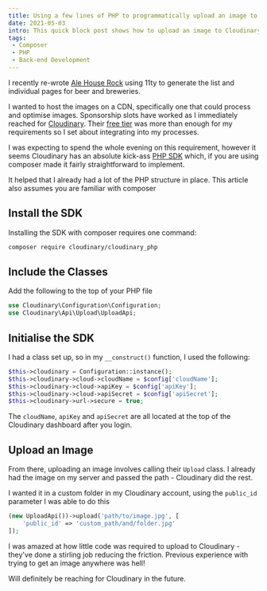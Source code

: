 ```yaml
---
title: Using a few lines of PHP to programmatically upload an image to Cloudinary
date: 2021-05-03
intro: This quick block post shows how to upload an image to Cloudinary using PHP, using their provided SDK
tags:
 - Composer
 - PHP
 - Back-end Development
---
```


I recently re-wrote [Ale House Rock](https://alehouse.rocks/) using 11ty to generate the list and individual pages for beer and breweries.

I wanted to host the images on a CDN, specifically one that could process and optimise images. Sponsorship slots have worked as I immediately reached for [Cloudinary](https://cloudinary.com/). Their [free tier](https://cloudinary.com/pricing) was more than enough for my requirements so I set about integrating into my processes.

I was expecting to spend the whole evening on this requirement, however it seems Cloudinary has an absolute kick-ass [PHP SDK](https://cloudinary.com/documentation/php_integration) which, if you are using composer made it fairly straightforward to implement.

<div class="info">It helped that I already had a lot of the PHP structure in place. This article also assumes you are familiar with composer</div>

## Install the SDK

Installing the SDK with composer requires one command:

```bash
composer require cloudinary/cloudinary_php
```

## Include the Classes

Add the following to the top of your PHP file

```php
use Cloudinary\Configuration\Configuration;
use Cloudinary\Api\Upload\UploadApi;
```

## Initialise the SDK

I had a class set up, so in my `__construct()` function, I used the following:

```php
$this->cloudinary = Configuration::instance();
$this->cloudinary->cloud->cloudName = $config['cloudName'];
$this->cloudinary->cloud->apiKey = $config['apiKey'];
$this->cloudinary->cloud->apiSecret = $config['apiSecret'];
$this->cloudinary->url->secure = true;
```

The `cloudName`, `apiKey` and `apiSecret` are all located at the top of the Cloudinary dashboard after you login.

## Upload an Image

From there, uploading an image involves calling their `Upload` class. I already had the image on my server and passed the path - Cloudinary did the rest.

I wanted it in a custom folder in my Cloudinary account, using the `public_id` parameter I was able to do this

```php
(new UploadApi())->upload('path/to/image.jpg', [
	'public_id' => 'custom_path/and/folder.jpg'
]);
```

I was amazed at how little code was required to upload to Cloudinary - they've done a stirling job reducing the friction. Previous experience with trying to get an image anywhere was hell!

Will definitely be reaching for Cloudinary in the future.

